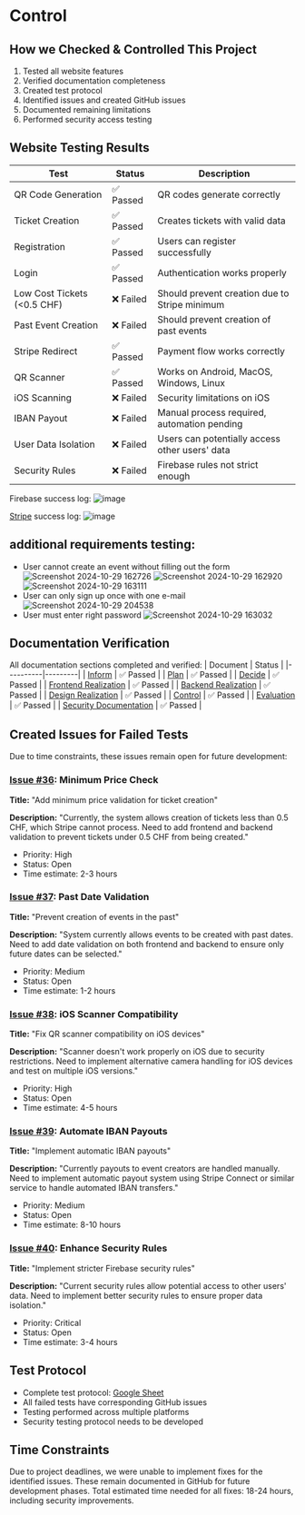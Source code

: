 # Control

## How we Checked & Controlled This Project
1. Tested all website features
2. Verified documentation completeness
3. Created test protocol
4. Identified issues and created GitHub issues
5. Documented remaining limitations
6. Performed security access testing

## Website Testing Results
| Test | Status | Description |
|------|---------|------------|
| QR Code Generation | ✅ Passed | QR codes generate correctly |
| Ticket Creation | ✅ Passed | Creates tickets with valid data |
| Registration | ✅ Passed | Users can register successfully |
| Login | ✅ Passed | Authentication works properly |
| Low Cost Tickets (<0.5 CHF) | ❌ Failed | Should prevent creation due to Stripe minimum |
| Past Event Creation | ❌ Failed | Should prevent creation of past events |
| Stripe Redirect | ✅ Passed | Payment flow works correctly |
| QR Scanner | ✅ Passed | Works on Android, MacOS, Windows, Linux |
| iOS Scanning | ❌ Failed | Security limitations on iOS |
| IBAN Payout | ❌ Failed | Manual process required, automation pending |
| User Data Isolation | ❌ Failed | Users can potentially access other users' data |
| Security Rules | ❌ Failed | Firebase rules not strict enough |

Firebase success log:
![image](https://github.com/user-attachments/assets/fc8e12cb-0361-4ffa-842d-49113faa474f)

[Stripe](https://dashboard.stripe.com/workbench/logs#wb-N4Igdghgbglg5hALjA9mEAuUBjArgJ3wFMxEAlFXRIzUSAWxoxAHUB5MgaQCEBRAOQDCACQD6AGTYBxAMogANCAAOEfBHoBnWgF9FGoquwALHXoP5jMiADMmwXSCMQNJ5iAcAbJEQ3lK1LSwQFCgifFgiAHdacHUmVg4eARFRNgA1XjI0gEleFndFABMfZEhkNEC6OMwErj4hMRZebmE2Nk45ByJQ0krYxhr2OuSxXgz+ABVOxQ8UOD6GeKGkholpOUUVNU1TEH1DV3szA6tbXacXGoLHAw9EQ-6lxPqU4V4AQXEJ4Wuw-BR8Atqsxli9RmQyBxpiBiqFZkowtkwBp4EZEECBiDniNRNl+DJslJhFNrjBkQjsIgATFFoNsas8TIAAq8QQTDjXDTqJQeHw04G1FYpGTvACyTPEvGhLiIHg8-MxgrBohkb3E4mu2GI3gAIiUyUhUGAWDAAF6qQoKp7DVZNFptDqiQRkD4TXjXSKy7AoTFVRWgnFNcSCNii90OfSIUrzK10m3C3gTCZ42TXALRmTYEiqVAY61CsRumTJ-hSFWCATvMjZNidBwQSkwUITCAAIxqsxjikQbeEMF8AIAnpgANrBULhGBREAAXUU-yoRD7A-ww4wI798R171V3DYVZ1CmUqnUlQj5mMu32FiMpzsDgurhABU3cYLa1TmxPOyw54OV4vW8bHvRRHyubQZwjM0yTgGp6AgAAPGB6DNIhLVAohUUQTAACYAFYAAZFFgFFWxgDwYEQQdRRQYoahImBW15I9Oz6axyOoQEYkYe5aNHZQUF8I9il5ahZyKGBiEbNAYm9MAwCISlRDJTBEHwXAiEUOSFKU-xMGsCAPH0MwPGsVT1KICNKAsOwQAgJQYHMjSimcIxWxQC0nMsrTtWoS0gjuJgAEYAHYAGYCJwoKABYcIADmigiku0c9eUpNDxDmGpiAAR1EKQACslE4egADY4AAKQAVTIGBRQAMQQljkMo3CCJSoA) success log:
![image](https://github.com/user-attachments/assets/3b87ee0c-5ccc-445a-8d9b-5509ca0938df)

## additional requirements testing:
* User cannot create an event without filling out the form
![Screenshot 2024-10-29 162726](https://github.com/user-attachments/assets/221a2c26-6352-4199-a995-58af74f7cd3f)
![Screenshot 2024-10-29 162920](https://github.com/user-attachments/assets/08a54b9a-58bb-427b-802a-b65f83d68bf6)
![Screenshot 2024-10-29 163111](https://github.com/user-attachments/assets/910e974e-13cb-475f-b5ba-c89837938c86)
* User can only sign up once with one e-mail
![Screenshot 2024-10-29 204538](https://github.com/user-attachments/assets/b9c42a27-0f71-43d1-bb25-782489103c7f)
* User must enter right password
![Screenshot 2024-10-29 163032](https://github.com/user-attachments/assets/958abfd5-ebaf-463e-9b89-c22c0b3fa29d)


## Documentation Verification
All documentation sections completed and verified:
| Document | Status |
|----------|---------|
| [Inform](https://github.com/Nepomuk5665/ShitTicket/blob/main/01_Documentation/01_IPERKA/01_Inform/inform.md) | ✅ Passed |
| [Plan](https://github.com/Nepomuk5665/ShitTicket/blob/main/01_Documentation/01_IPERKA/02_Plan/plan.md) | ✅ Passed |
| [Decide](https://github.com/Nepomuk5665/ShitTicket/blob/main/01_Documentation/01_IPERKA/03_decide/decide.md) | ✅ Passed |
| [Frontend Realization](https://github.com/Nepomuk5665/ShitTicket/blob/main/01_Documentation/01_IPERKA/04_Realization/02_realization-frontend.md) | ✅ Passed |
| [Backend Realization](https://github.com/Nepomuk5665/ShitTicket/blob/main/01_Documentation/01_IPERKA/04_Realization/03_realization-backend.md) | ✅ Passed |
| [Design Realization](https://github.com/Nepomuk5665/ShitTicket/blob/main/01_Documentation/01_IPERKA/04_Realization/01_realization-design.md) | ✅ Passed |
| [Control](https://github.com/Nepomuk5665/ShitTicket/blob/main/01_Documentation/01_IPERKA/05_Control/control.md) | ✅ Passed |
| [Evaluation](https://github.com/Nepomuk5665/ShitTicket/blob/main/01_Documentation/01_IPERKA/06_assess/assess.md) | ✅ Passed |
| [Security Documentation](https://github.com/Nepomuk5665/ShitTicket/blob/main/01_Documentation/01_IPERKA/07_security/security.md) | ✅ Passed |

## Created Issues for Failed Tests
Due to time constraints, these issues remain open for future development:

### [Issue #36](https://github.com/Nepomuk5665/ShitTicket/issues/36): Minimum Price Check
**Title:** "Add minimum price validation for ticket creation"

**Description:** "Currently, the system allows creation of tickets less than 0.5 CHF, which Stripe cannot process. Need to add frontend and backend validation to prevent tickets under 0.5 CHF from being created."
- Priority: High
- Status: Open
- Time estimate: 2-3 hours

### [Issue #37](https://github.com/Nepomuk5665/ShitTicket/issues/37): Past Date Validation
**Title:** "Prevent creation of events in the past"

**Description:** "System currently allows events to be created with past dates. Need to add date validation on both frontend and backend to ensure only future dates can be selected."
- Priority: Medium
- Status: Open
- Time estimate: 1-2 hours

### [Issue #38](https://github.com/Nepomuk5665/ShitTicket/issues/38): iOS Scanner Compatibility
**Title:** "Fix QR scanner compatibility on iOS devices"

**Description:** "Scanner doesn't work properly on iOS due to security restrictions. Need to implement alternative camera handling for iOS devices and test on multiple iOS versions."
- Priority: High
- Status: Open
- Time estimate: 4-5 hours

### [Issue #39](https://github.com/Nepomuk5665/ShitTicket/issues/39): Automate IBAN Payouts
**Title:** "Implement automatic IBAN payouts"

**Description:** "Currently payouts to event creators are handled manually. Need to implement automatic payout system using Stripe Connect or similar service to handle automated IBAN transfers."
- Priority: Medium
- Status: Open
- Time estimate: 8-10 hours

### [Issue #40](https://github.com/Nepomuk5665/ShitTicket/issues/40): Enhance Security Rules
**Title:** "Implement stricter Firebase security rules"

**Description:** "Current security rules allow potential access to other users' data. Need to implement better security rules to ensure proper data isolation."
- Priority: Critical
- Status: Open
- Time estimate: 3-4 hours

## Test Protocol
* Complete test protocol: [Google Sheet](https://docs.google.com/spreadsheets/d/1Z1QQc2RJvuFWbhcTCpFHncJb-vXWN5Jc-3CDtvcGwo0/edit?usp=sharing)
* All failed tests have corresponding GitHub issues
* Testing performed across multiple platforms
* Security testing protocol needs to be developed

## Time Constraints
Due to project deadlines, we were unable to implement fixes for the identified issues. These remain documented in GitHub for future development phases. Total estimated time needed for all fixes: 18-24 hours, including security improvements.
